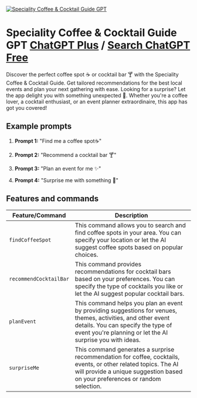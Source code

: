 
[![Speciality Coffee & Cocktail Guide GPT](https://files.oaiusercontent.com/file-xmI941VHUEchYxEcTVawVoIB?se=2123-10-19T18%3A08%3A29Z&sp=r&sv=2021-08-06&sr=b&rscc=max-age%3D31536000%2C%20immutable&rscd=attachment%3B%20filename%3DDALL%25C2%25B7E%25202023-11-12%252013.09.33%2520-%2520A%2520cozy%252C%2520inviting%2520bar%2520with%2520a%2520rustic%2520aesthetic%252C%2520perfect%2520for%2520enjoying%2520a%2520coffee%2520or%2520cocktail.%2520The%2520scene%2520should%2520feature%2520a%2520soft%252C%2520natural%2520light%2520pouring%2520in%2520thr.png&sig=a/ipDwbLxeqwg5DjW94OnpGR%2BIYnSUDNHpmDNcYghj4%3D)](https://chat.openai.com/g/g-pp9c58OKg-speciality-coffee-cocktail-guide-gpt)

# Speciality Coffee & Cocktail Guide GPT [ChatGPT Plus](https://chat.openai.com/g/g-pp9c58OKg-speciality-coffee-cocktail-guide-gpt) / [Search ChatGPT Free](https://gptcall.net/index.html#/?search=Speciality%20Coffee%20%26%20Cocktail%20Guide%20GPT)

Discover the perfect coffee spot ☕️ or cocktail bar 🍸 with the Speciality Coffee & Cocktail Guide. Get tailored recommendations for the best local events and plan your next gathering with ease. Looking for a surprise? Let the app delight you with something unexpected 🎈. Whether you're a coffee lover, a cocktail enthusiast, or an event planner extraordinaire, this app has got you covered!

## Example prompts

1. **Prompt 1:** "Find me a coffee spot☕️"

2. **Prompt 2:** "Recommend a cocktail bar 🍸"

3. **Prompt 3:** "Plan an event for me ✨"

4. **Prompt 4:** "Surprise me with something 🎈"

## Features and commands

| Feature/Command | Description |
| --- | --- |
| `findCoffeeSpot` | This command allows you to search and find coffee spots in your area. You can specify your location or let the AI suggest coffee spots based on popular choices. |
| `recommendCocktailBar` | This command provides recommendations for cocktail bars based on your preferences. You can specify the type of cocktails you like or let the AI suggest popular cocktail bars. |
| `planEvent` | This command helps you plan an event by providing suggestions for venues, themes, activities, and other event details. You can specify the type of event you're planning or let the AI surprise you with ideas. |
| `surpriseMe` | This command generates a surprise recommendation for coffee, cocktails, events, or other related topics. The AI will provide a unique suggestion based on your preferences or random selection. |


